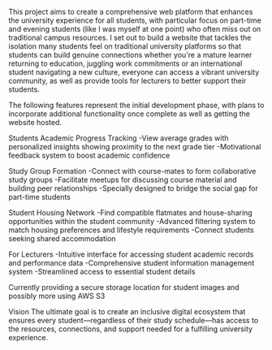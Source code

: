 This project aims to create a comprehensive web platform that enhances the university experience for all students, with particular focus on part-time and evening students (like I was myself at one point) who often miss out on traditional campus resources. I set out to build a website that tackles the isolation many students feel on traditional university platforms so that students can build genuine connections whether you're a mature learner returning to education, juggling work commitments or an international student navigating a new culture, everyone can access a vibrant university community, as well as provide tools for lecturers to better support their students.

The following features represent the initial development phase, with plans to incorporate additional functionality once complete as well as getting the website hosted.

Students Academic Progress Tracking -View average grades with personalized insights showing proximity to the next grade tier -Motivational feedback system to boost academic confidence

Study Group Formation -Connect with course-mates to form collaborative study groups -Facilitate meetups for discussing course material and building peer relationships -Specially designed to bridge the social gap for part-time students

Student Housing Network -Find compatible flatmates and house-sharing opportunities within the student community -Advanced filtering system to match housing preferences and lifestyle requirements -Connect students seeking shared accommodation

For Lecturers -Intuitive interface for accessing student academic records and performance data -Comprehensive student information management system -Streamlined access to essential student details

Currently providing a secure storage location for student images and possibly more using AWS S3

Vision The ultimate goal is to create an inclusive digital ecosystem that ensures every student—regardless of their study schedule—has access to the resources, connections, and support needed for a fulfilling university experience.
